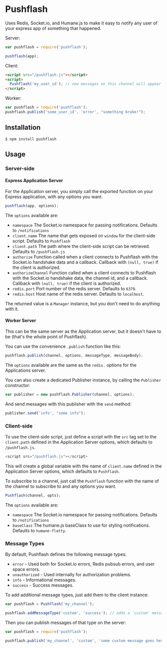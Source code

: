 Pushflash
=========

Uses Redis, Socket.io, and Humane.js to make it easy to notify any user of your express app of something that happened.

Server:

```javascript
var pushflash = require('pushflash');

pushflash(app);
```

Client:

```html
<script src="/pushflash.js"></script>
<script>
  Pushflash('my_user_id'); // new messages on this channel will appear automatically
</script>
```

Worker:

```javascript
var pushflash = require('pushflash');
pushflash.publish('some_user_id', 'error', "something broke!");
```

Installation
------------

```
$ npm install pushflash
```

Usage
-----

### Server-side

#### Express Application Server

For the Application server, you simply call the exported function on your Express application, with any options you want.

```javascript
pushflash(app, options);
```

The `options` available are:

* `namespace` The Socket.io namespace for passing notifications. Defaults to `/notifications`
* `client.name` The name that gets exposed on `window` for the client-side script. Defaults to `Pushflash`
* `client.path` The path where the client-side script can be retrieved. Defaults to `/pushflash.js`
* `authorize` Function called when a client connects to Pushflash with the Socket.io handshake data and a callback. Callback with `(null, true)` if the client is authorized.
* `authorizeChannel` Function called when a client connects to Pushflash with the Socket.io handshake data, the channel id, and a callback. Callback with `(null, true)` if the client is authorized.
* `redis.port` Port number of the redis server. Defaults to `6379`.
* `redis.host` Host name of the redis server. Defaults to `localhost`.

The returned value is a `Manager` instance, but you don't need to do anything with it.

#### Worker Server

This can be the same server as the Application server, but it doesn't have to be (that's the whole point of Pushflash).

You can use the convenience `.publish` function like this:

```javascript
pushflash.publish(channel, options, messageType, messageBody);
```

The `options` available are the same as the `redis.` options for the Applications server.

You can also create a dedicated Publisher instance, by calling the `Publisher` constructor:

```javascript
var publisher = new pushflash.Publisher(channel, options);
```

And send messages with this publisher with the `send` method:

```javascript
publisher.send('info', "some info");
```

### Client-side

To use the client-side script, just define a script with the `src` tag set to the `client.path` defined in the Application Server options, which defaults to `/pushflash.js`.

```javascript
<script src="/pushflash.js"></script>
```

This will create a global variable with the name of `client.name` defined in the Application Server options, which defaults to `Pushflash`.

To subscribe to a channel, just call the `Pushflash` function with the name of the channel to subscribe to and any options you want.

```javascript
Pushflash(channel, opts);
```

The `options` available are:

* `namespace` The Socket.io namespace for passing notifications. Defaults to `/notifications`
* `baseClass` The humane.js baseClass to use for styling notifications. Defaults to `humane-flatty`.

### Message Types

By default, Pushflash defines the following message types:

* `error` - Used both for Socket.io errors, Redis pubsub errors, and user space errors.
* `unauthorized` - Used internally for authorization problems.
* `info` - Informational messages.
* `success` - Success messages.

To add additional message types, just add them to the client instance:

```javascript
var pushflash = Pushflash('my_channel');

pushflash.addMessageType('custom', 'success'); // adds a `custom` message type that is styled like a `success` message.
```

Then you can publish messages of that type on the server:
```javascript
var pushflash = require('pushflash');

pushflash.publish('my_channel', 'custom', 'some custom message goes here.');
```
